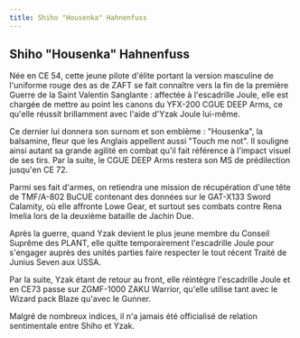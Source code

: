 ```yaml
---
title: Shiho "Housenka" Hahnenfuss
---
```


Shiho "Housenka" Hahnenfuss
---------------------------




Née en CE 54, cette jeune pilote d'élite portant la version masculine de l'uniforme rouge des as de ZAFT se fait connaître vers la fin de la première Guerre de la Saint Valentin Sanglante : affectée à l'escadrille Joule, elle est chargée de mettre au point les canons du YFX-200 CGUE DEEP Arms, ce qu'elle réussit brillamment avec l'aide d'Yzak Joule lui-même.


Ce dernier lui donnera son surnom et son emblème : "Housenka", la balsamine, fleur que les Anglais appellent aussi "Touch me not". Il souligne ainsi autant sa grande agilité en combat qu'il fait référence à l'impact visuel de ses tirs. Par la suite, le CGUE DEEP Arms restera son MS de prédilection jusqu'en CE 72.


Parmi ses fait d'armes, on retiendra une mission de récupération d'une tête de TMF/A-802 BuCUE contenant des données sur le GAT-X133 Sword Calamity, où elle affronte Lowe Gear, et surtout ses combats contre Rena Imelia lors de la deuxième bataille de Jachin Due.


Après la guerre, quand Yzak devient le plus jeune membre du Conseil Suprême des PLANT, elle quitte temporairement l'escadrille Joule pour s'engager auprès des unités parties faire respecter le tout récent Traité de Junius Seven aux USSA. 


Par la suite, Yzak étant de retour au front, elle réintègre l'escadrille Joule et en CE73 passe sur ZGMF-1000 ZAKU Warrior, qu'elle utilise tant avec le Wizard pack Blaze qu'avec le Gunner.


Malgré de nombreux indices, il n'a jamais été officialisé de relation sentimentale entre Shiho et Yzak.


